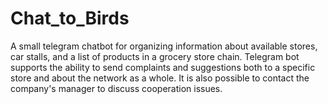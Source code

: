 # Chat_to_Birds
A small telegram chatbot for organizing information about available stores, car stalls, and a list of products in a grocery store chain.
Telegram bot supports the ability to send complaints and suggestions both to a specific store and about the network as a whole. It is also possible to contact the company's manager to discuss cooperation issues.
